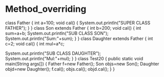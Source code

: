 # Method_overriding
class Father
{
int a=100;
 void cal()
{
 System.out.println("SUPER CLASS FATHER");
}
}
class Son extends Father
{
 int b=200;
 void cal()
{
  int sum=a+b;
  System.out.println("SUB CLASS SON");
System.out.println("Sum:"+sum);
}
}
class Daughter extends Father
{
int c=2;
void cal()
{
int mul=a*c;
 
 System.out.println("SUB CLASS DAUGHTER");
System.out.println("Mul:"+mul);
}
}
class Test20
{
public static void main(String args[])
{
Father f=new Father();
 Son objs=new Son();
 Daughter objd=new Daughter();
 f.cal();
 objs.cal();
 objd.cal();
}
}

